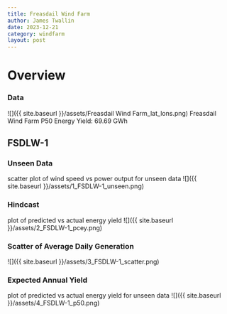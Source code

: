 ```yaml
---
title: Freasdail Wind Farm
author: James Twallin
date: 2023-12-21
category: windfarm
layout: post
---
```

# Overview

### Data

![]({{ site.baseurl }}/assets/Freasdail Wind Farm_lat_lons.png)
Freasdail Wind Farm P50 Energy Yield: 69.69 GWh

FSDLW-1
-------------
### Unseen Data 
scatter plot of wind speed vs power output for unseen data
![]({{ site.baseurl }}/assets/1_FSDLW-1_unseen.png)
### Hindcast 
plot of predicted vs actual energy yield
![]({{ site.baseurl }}/assets/2_FSDLW-1_pcey.png)
### Scatter of Average Daily Generation 

![]({{ site.baseurl }}/assets/3_FSDLW-1_scatter.png)
### Expected Annual Yield 
plot of predicted vs actual energy yield for unseen data
![]({{ site.baseurl }}/assets/4_FSDLW-1_p50.png)

